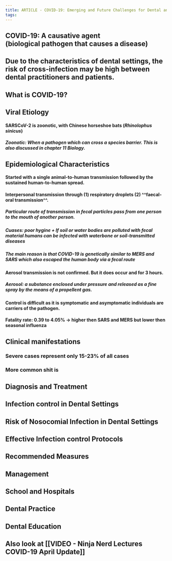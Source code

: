 ```yaml
---
title: ARTICLE - COVID-19: Emerging and Future Challenges for Dental and Oral Medicine
tags:
---
```


## COVID-19: A **causative agent** (biological pathogen that causes a disease)
## Due to the characteristics of dental settings, the risk of cross-infection may be high between dental practitioners and patients.
## **What is COVID-19?**
## **Viral Etiology**
#### SARSCoV-2 is zoonotic, with Chinese horseshoe bats (_Rhinolophus sinicus_)
##### Zoonotic: When a pathogen which can cross a species barrier. This is also discussed in chapter 11 Biology.
## **Epidemiological Characteristics**
#### Started with a single animal-to-human transmission followed by the sustained human-to-human spread.
#### Interpersonal transmission through (1) respiratory droplets (2) ^^faecal-oral transmission^^.
##### Particular route of transmission in fecal particles pass from one person to the mouth of another person.
##### Cuases: poor hygine + If soil or water bodies are polluted with fecal material humans can be infected with waterbone or soil-transmitted diseases
##### The main reason is that COVID-19 is genetically similar to MERS and SARS which also escaped the human body via a fecal route
#### Aerosol transmission is not confirmed. But it does occur and for 3 hours.
##### Aerosol: a substance enclosed under pressure and released as a fine spray by the means of a propellent gas.
#### Control is difficult as it is symptomatic and asymptomatic individuals are carriers of the pathogen.
#### Fatality rate: 0.39 to 4.05% -> higher then SARS and MERS but lower then seasonal influenza
## Clinical manifestations
### Severe cases represent only 15-23% of all cases
### More common shit is 
## **Diagnosis and Treatment**
## Infection control in Dental Settings
## Risk of Nosocomial Infection in Dental Settings
## Effective Infection control Protocols
## **Recommended Measures**
## Management
## School and Hospitals
## Dental Practice
## Dental Education
##
## Also look at [[VIDEO - Ninja Nerd Lectures COVID-19 April Update]]
